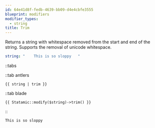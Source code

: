 ```yaml
---
id: 64e41d8f-fedb-4639-bb09-d4e4cbfe3555
blueprint: modifiers
modifier_types:
  - string
title: Trim
---
```

Returns a string with whitespace removed from the start and end of the string. Supports the removal of unicode whitespace.

```yaml
string: "    This is so sloppy   "
```

::tabs

::tab antlers
```antlers
{{ string | trim }}
```
::tab blade
```blade
{{ Statamic::modify($string)->trim() }}
```
::

```html
This is so sloppy
```
